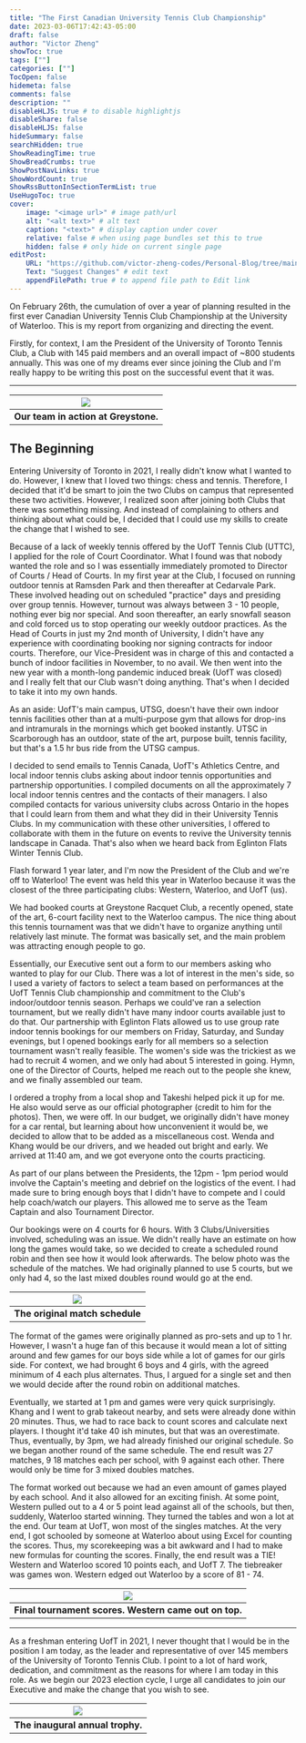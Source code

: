 ```yaml
---
title: "The First Canadian University Tennis Club Championship"
date: 2023-03-06T17:42:43-05:00
draft: false
author: "Victor Zheng"
showToc: true
tags: [""]
categories: [""]
TocOpen: false
hidemeta: false
comments: false
description: ""
disableHLJS: true # to disable highlightjs
disableShare: false
disableHLJS: false
hideSummary: false
searchHidden: true
ShowReadingTime: true
ShowBreadCrumbs: true
ShowPostNavLinks: true
ShowWordCount: true
ShowRssButtonInSectionTermList: true
UseHugoToc: true
cover:
    image: "<image url>" # image path/url
    alt: "<alt text>" # alt text
    caption: "<text>" # display caption under cover
    relative: false # when using page bundles set this to true
    hidden: false # only hide on current single page
editPost:
    URL: "https://github.com/victor-zheng-codes/Personal-Blog/tree/main/content"
    Text: "Suggest Changes" # edit text
    appendFilePath: true # to append file path to Edit link
---
```


On February 26th, the cumulation of over a year of planning resulted in the first ever Canadian University Tennis Club Championship at the University of Waterloo. This is my report from organizing and directing the event. 

Firstly, for context, I am the President of the University of Toronto Tennis Club, a Club with 145 paid members and an overall impact of ~800 students annually. This was one of my dreams ever since joining the Club and I'm really happy to be writing this post on the successful event that it was. 

--- 


|![](https://github.com/victor-zheng-codes/Personal-Blog/blob/main/content/posts/post-files/can-champ-2023/Our%20Team%20in%20Action.JPG?raw=true)|
| :--: |
| <b> Our team in action at Greystone. </b>|


## The Beginning
Entering University of Toronto in 2021, I really didn't know what I wanted to do. However, I knew that I loved two things: chess and tennis. Therefore, I decided that it'd be smart to join the two Clubs on campus that represented these two activities. However, I realized soon after joining both Clubs that there was something missing. And instead of complaining to others and thinking about what could be, I decided that I could use my skills to create the change that I wished to see. 

Because of a lack of weekly tennis offered by the UofT Tennis Club (UTTC), I applied for the role of Court Coordinator. What I found was that nobody wanted the role and so I was essentially immediately promoted to Director of Courts / Head of Courts. In my first year at the Club, I focused on running outdoor tennis at Ramsden Park and then thereafter at Cedarvale Park. These involved heading out on scheduled "practice" days and presiding over group tennis. However, turnout was always between 3 - 10 people, nothing ever big nor special. And soon thereafter, an early snowfall season and cold forced us to stop operating our weekly outdoor practices. As the Head of Courts in just my 2nd month of University, I didn't have any experience with coordinating booking nor signing contracts for indoor courts. Therefore, our Vice-President was in charge of this and contacted a bunch of indoor facilities in November, to no avail. We then went into the new year with a month-long pandemic induced break (UofT was closed) and I really felt that our Club wasn't doing anything. That's when I decided to take it into my own hands. 

As an aside: UofT's main campus, UTSG, doesn't have their own indoor tennis facilities other than at a multi-purpose gym that allows for drop-ins and intramurals in the mornings which get booked instantly. UTSC in Scarborough has an outdoor, state of the art, purpose built, tennis facility, but that's a 1.5 hr bus ride from the UTSG campus. 

I decided to send emails to Tennis Canada, UofT's Athletics Centre, and local indoor tennis clubs asking about indoor tennis opportunities and partnership opportunities. I compiled documents on all the approximately 7 local indoor tennis centres and the contacts of their managers. I also compiled contacts for various university clubs across Ontario in the hopes that I could learn from them and what they did in their University Tennis Clubs. In my communication with these other universities, I offered to collaborate with them in the future on events to revive the University tennis landscape in Canada. That's also when we heard back from Eglinton Flats Winter Tennis Club. 

Flash forward 1 year later, and I'm now the President of the Club and we're off to Waterloo! The event was held this year in Waterloo because it was the closest of the three participating clubs: Western, Waterloo, and UofT (us). 

We had booked courts at Greystone Racquet Club, a recently opened, state of the art, 6-court facility next to the Waterloo campus. The nice thing about this tennis tournament was that we didn't have to organize anything until relatively last minute. The format was basically set, and the main problem was attracting enough people to go. 

Essentially, our Executive sent out a form to our members asking who wanted to play for our Club. There was a lot of interest in the men's side, so I used a variety of factors to select a team based on performances at the UofT Tennis Club championship and commitment to the Club's indoor/outdoor tennis season. Perhaps we could've ran a selection tournament, but we really didn't have many indoor courts available just to do that. Our partnership with Eglinton Flats allowed us to use group rate indoor tennis bookings for our members on Friday, Saturday, and Sunday evenings, but I opened bookings early for all members so a selection tournament wasn't really feasible. The women's side was the trickiest as we had to recruit 4 women, and we only had about 5 interested in going. Hymn, one of the Director of Courts, helped me reach out to the people she knew, and we finally assembled our team. 

I ordered a trophy from a local shop and Takeshi helped pick it up for me. He also would serve as our official photographer (credit to him for the photos). Then, we were off. In our budget, we originally didn't have money for a car rental, but learning about how unconvenient it would be, we decided to allow that to be added as a miscellaneous cost. Wenda and Khang would be our drivers, and we headed out bright and early. We arrived at 11:40 am, and we got everyone onto the courts practicing. 

As part of our plans between the Presidents, the 12pm - 1pm period would involve the Captain's meeting and debrief on the logistics of the event. I had made sure to bring enough boys that I didn't have to compete and I could help coach/watch our players. This allowed me to serve as the Team Captain and also Tournament Director.

Our bookings were on 4 courts for 6 hours. With 3 Clubs/Universities involved, scheduling was an issue. We didn't really have an estimate on how long the games would take, so we decided to create a scheduled round robin and then see how it would look afterwards. The below photo was the schedule of the matches. We had originally planned to use 5 courts, but we only had 4, so the last mixed doubles round would go at the end. 

|![](https://github.com/victor-zheng-codes/Personal-Blog/blob/main/content/posts/post-files/can-champ-2023/original-schedule.jpg?raw=true)|
| :--: |
| <b> The original match schedule</b>|


The format of the games were originally planned as pro-sets and up to 1 hr. However, I wasn't a huge fan of this because it would mean a lot of sitting around and few games for our boys side while a lot of games for our girls side. For context, we had brought 6 boys and 4 girls, with the agreed minimum of 4 each plus alternates. Thus, I argued for a single set and then we would decide after the round robin on additional matches. 

Eventually, we started at 1 pm and games were very quick surprisingly. Khang and I went to grab takeout nearby, and sets were already done within 20 minutes. Thus, we had to race back to count scores and calculate next players. I thought it'd take 40 ish minutes, but that was an overestimate. Thus, eventually, by 3pm, we had already finished our original schedule. So we began another round of the same schedule. The end result was 27 matches, 9 18 matches each per school, with 9 against each other. There would only be time for 3 mixed doubles matches. 

The format worked out because we had an even amount of games played by each school. And it also allowed for an exciting finish. At some point, Western pulled out to a 4 or 5 point lead against all of the schools, but then, suddenly, Waterloo started winning. They turned the tables and won a lot at the end. Our team at UofT, won most of the singles matches. At the very end, I got schooled by someone at Waterloo about using Excel for counting the scores. Thus, my scorekeeping was a bit awkward and I had to make new formulas for counting the scores. Finally, the end result was a TIE! Western and Waterloo scored 10 points each, and UofT 7. The tiebreaker was games won. Western edged out Waterloo by a score of 81 - 74. 

|![](https://github.com/victor-zheng-codes/Personal-Blog/blob/main/content/posts/post-files/can-champ-2023/final_scores.png?raw=true)|
| :--: |
| <b> Final tournament scores. Western came out on top. </b>|


---

As a freshman entering UofT in 2021, I never thought that I would be in the position I am today, as the leader and representative of over 145 members of the University of Toronto Tennis Club. I point to a lot of hard work, dedication, and commitment as the reasons for where I am today in this role. As we begin our 2023 election cycle, I urge all candidates to join our Executive and make the change that you wish to see. 

|![](https://github.com/victor-zheng-codes/Personal-Blog/blob/main/content/posts/post-files/can-champ-2023/Tournament%20Trophy.jpg?raw=true)|
| :--: |
| <b> The inaugural annual trophy. </b>|

